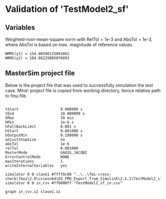 # Validation of 'TestModel2_sf'

## Variables
Weighted-root-mean-square norm with RelTol = 1e-3 and AbsTol = 1e-3, where
AbsTol is based on max. magnitude of reference values.

```
WRMS(y1) = 154.60590125091662
WRMS(y2) = 164.88225005876893
```

## MasterSim project file

Below is the project file that was used to successfully simulation the test case.
Mind: project file is copied from working directory, hence relative path to fmu file.

```

tStart                   0.000000 s
tEnd                     10.000000 s
hMax                     30 min
hMin                     1e-6 s
hFallBackLimit           0.001 s
hStart                   0.001000 s
hOutputMin               0.100000 s
adjustStepSize           no
absTol                   1e-6
relTol                   0.001000
MasterMode               GAUSS_JACOBI
ErrorControlMode         NONE
maxIterations            1
writeInternalVariables   yes

simulator 0 0 slave1 #ffff8c00 "..\..\fmi-cross-check\fmus\2.0\cs\win64\DS_FMU_Export_from_Simulink\2.1.1\TestModel2_sf\TestModel2_sf.fmu"
simulator 0 0 in_csv #ff0000ff "TestModel2_sf_in.csv"

graph in_csv.u1 slave1.u1

```

